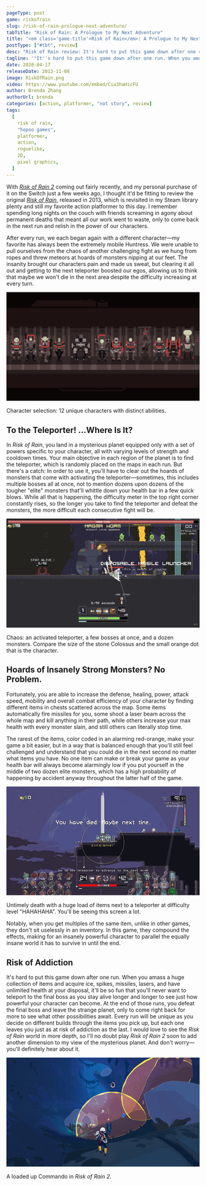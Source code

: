 ```yaml
---
pageType: post
game: riskofrain
slug: /risk-of-rain-prologue-next-adventure/
tabTitle: "Risk of Rain: A Prologue to My Next Adventure"
title: "<em class='game-title'>Risk of Rain</em>: A Prologue to My Next Adventure"
postType: ["#tbt", review]
desc: "Risk of Rain review: It's hard to put this game down after one run. When you amass a huge collection of items and acquire ice, spikes, missiles, lasers, and have unlimited health at your disposal, it'll be so fun that you'll never want to teleport to the final boss as you stay alive longer and longer to see just how powerful your character can become."
tagline: '"It''s hard to put this game down after one run. When you amass a huge collection of items and acquire ice, spikes, missiles, lasers, and have unlimited health at your disposal, it''ll be so fun that you''ll never want to teleport to the final boss as you stay alive longer and longer to see just how powerful your character can become."'
date: 2020-04-17
releaseDate: 2013-11-08
image: RiskOfRain.png
video: https://www.youtube.com/embed/Cia3haHicFU
author: Brenda Zhang
authorUrl: brenda
categories: [action, platformer, "not story", review]
tags:
  [
    risk of rain,
    "hopoo games",
    platformer,
    action,
    roguelike,
    2D,
    pixel graphics,
  ]
---
```


With _[Risk of Rain 2](http://hopoogames.com/)_ coming out fairly recently, and my personal purchase of it on the Switch just a few weeks ago, I thought it'd be fitting to review the original _[Risk of Rain](https://store.steampowered.com/app/248820/Risk_of_Rain/)_, released in 2013, which is revisited in my Steam library plenty and still my favorite action platformer to this day. I remember spending long nights on the couch with friends screaming in agony about permanent deaths that meant all our work went to waste, only to come back in the next run and relish in the power of our characters.

After every run, we each began again with a different character—my favorite has always been the extremely mobile Huntress. We were unable to pull ourselves from the chaos of another challenging fight as we hung from ropes and threw meteors at hoards of monsters nipping at our feet. The insanity brought our characters pain and made us sweat, but clearing it all out and getting to the next teleporter boosted our egos, allowing us to think that maybe we won't die in the next area despite the difficulty increasing at every turn.

![Risk of Rain characters][image0]

<figcaption>Character selection: 12 unique characters with distinct abilities.</figcaption>

## To the Teleporter! ...Where Is It?

In _Risk of Rain_, you land in a mysterious planet equipped only with a set of powers specific to your character, all with varying levels of strength and cooldown times. Your main objective in each region of the planet is to find the teleporter, which is randomly placed on the maps in each run. But there's a catch: In order to use it, you'll have to clear out the hoards of monsters that come with activating the teleporter—sometimes, this includes multiple bosses all at once, not to mention dozens upon dozens of the tougher "elite" monsters that'll whittle down your health bar in a few quick blows. While all that is happening, the difficulty meter in the top right corner constantly rises, so the longer you take to find the teleporter and defeat the monsters, the more difficult each consecutive fight will be.

![Risk of Rain teleport and monsters][image1]

<figcaption>Chaos: an activated teleporter, a few bosses at once, and a dozen monsters. Compare the size of the stone Colossus and the small orange dot that is the character.</figcaption>

## Hoards of Insanely Strong Monsters? No Problem.

Fortunately, you are able to increase the defense, healing, power, attack speed, mobility and overall combat efficiency of your character by finding different items in chests scattered across the map. Some items automatically fire missiles for you, some shoot a laser beam across the whole map and kill anything in their path, while others increase your max health with every monster slain, and still others can literally stop time.

The rarest of the items, color coded in an alarming red-orange, make your game a bit easier, but in a way that is balanced enough that you'll still feel challenged and understand that you could die in the next second no matter what items you have. No one item can make or break your game as your health bar will always become alarmingly low if you put yourself in the middle of two dozen elite monsters, which has a high probability of happening by accident anyway throughout the latter half of the game.

![Risk of Rain death][image2]

<figcaption>Untimely death with a huge load of items next to a teleporter at difficulty level "HAHAHAHA". You'll be seeing this screen a lot.</figcaption>

Notably, when you get multiples of the same item, unlike in other games, they don't sit uselessly in an inventory. In this game, they compound the effects, making for an insanely powerful character to parallel the equally insane world it has to survive in until the end.

## Risk of Addiction

It's hard to put this game down after one run. When you amass a huge collection of items and acquire ice, spikes, missiles, lasers, and have unlimited health at your disposal, it'll be so fun that you'll never want to teleport to the final boss as you stay alive longer and longer to see just how powerful your character can become. At the end of those runs, you defeat the final boss and leave the strange planet, only to come right back for more to see what other possibilities await. Every run will be unique as you decide on different builds through the items you pick up, but each one leaves you just as at risk of addiction as the last. I would love to see the _Risk of Rain_ world in more depth, so I'll no doubt play _Risk of Rain 2_ soon to add another dimension to my view of the mysterious planet. And don't worry—you'll definitely hear about it.

![Risk of Rain 2][image3]

<figcaption>A loaded up Commando in <em class='game-title'>Risk of Rain 2</em>.</figcaption>

[image0]: ../../../images/post/riskofrain/RiskOfRain0.png
[image1]: ../../../images/post/riskofrain/RiskOfRain1.png
[image2]: ../../../images/post/riskofrain/RiskOfRain2.png
[image3]: ../../../images/post/riskofrain/RiskOfRain3.png
